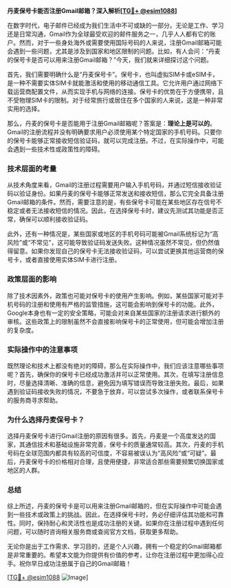 **丹麦保号卡能否注册Gmail邮箱？深入解析[[TG💪+ @esim1088](https://t.me/s/esim1088)]**

在数字时代，电子邮件已经成为我们生活中不可或缺的一部分。无论是工作、学习还是日常沟通，Gmail作为全球最受欢迎的邮件服务之一，几乎人人都有它的账户。然而，对于一些身处海外或需要使用国际号码的人来说，注册Gmail邮箱可能会遇到一些问题，尤其是涉及到国家和地区限制的问题。比如，有人会问：“丹麦的保号卡是否可以用来注册Gmail邮箱？”今天，我们就来详细探讨这个问题。

首先，我们需要明确什么是“丹麦保号卡”。保号卡，也叫虚拟SIM卡或eSIM卡，是一种不需要实体SIM卡就能激活和使用的移动通信工具。它允许用户通过网络下载运营商配置文件，从而实现手机与网络的连接。保号卡的优势在于方便携带，且不受物理SIM卡的限制。对于经常旅行或居住在多个国家的人来说，这是一种非常实用的选择。

那么，丹麦的保号卡是否能用于注册Gmail邮箱呢？答案是：**理论上是可以的**。Gmail的注册流程并没有明确要求用户必须使用某个特定国家的手机号码。只要你的保号卡能够正常接收短信验证码，就可以完成注册。不过，在实际操作中，可能会遇到一些技术性或政策性的障碍。

### 技术层面的考量

从技术角度来看，Gmail的注册过程需要用户输入手机号码，并通过短信接收验证码以验证身份。如果丹麦的保号卡能够正常发送和接收短信，那么它完全具备注册Gmail邮箱的条件。然而，需要注意的是，有些保号卡可能在某些地区存在信号不稳定或者无法接收短信的情况。因此，在选择保号卡时，建议先测试其功能是否正常，确保可以顺利接收验证码。

此外，还有一种情况是，某些国家或地区的手机号码可能被Gmail系统标记为“高风险”或“不常见”，这可能导致验证码发送失败。这种情况虽然不常见，但仍然值得留意。如果你发现自己的保号卡无法接收验证码，可以尝试更换其他运营商的保号卡，或者直接使用实体SIM卡进行注册。

### 政策层面的影响

除了技术因素外，政策也可能对保号卡的使用产生影响。例如，某些国家可能对手机号码的注册和使用有严格的监管措施，这可能会影响到保号卡的功能。此外，Google本身也有一定的安全策略，可能会对来自某些国家的注册请求进行额外的审核。这些政策上的限制虽然不会直接影响保号卡的正常使用，但可能会增加注册的复杂度。

### 实际操作中的注意事项

既然理论和技术上都没有绝对的障碍，那么在实际操作中，我们应该注意哪些事项呢？首先，确保你的保号卡已经成功激活并可以正常使用。其次，在填写注册信息时，尽量选择清晰、准确的信息，避免因为填写错误而导致注册失败。最后，如果遇到验证码接收失败的情况，不要急于放弃，可以尝试多次操作，或者联系保号卡的服务商寻求帮助。

### 为什么选择丹麦保号卡？

选择丹麦保号卡进行Gmail注册的原因有很多。首先，丹麦是一个高度发达的国家，其通信技术和基础设施非常完善，保号卡的质量通常较高。其次，丹麦的手机号码在全球范围内都具有较高的可信度，不容易被误认为“高风险”或“可疑”。最后，丹麦保号卡的价格相对合理，且使用便捷，非常适合那些需要频繁切换国家或地区的人群。

### 总结

综上所述，丹麦的保号卡是可以用来注册Gmail邮箱的，但在实际操作中可能会遇到一些技术或政策上的挑战。因此，在选择保号卡时，务必仔细评估其功能和可靠性。同时，保持耐心和灵活性也是成功注册的关键。如果你在注册过程中遇到任何问题，可以随时咨询相关服务商或查阅官方文档，获取更多帮助。

无论你是出于工作需求、学习目的，还是个人兴趣，拥有一个稳定的Gmail邮箱都是非常重要的。希望本文能为你提供有价值的参考，让你在注册过程中更加得心应手。祝你早日成功注册属于自己的Gmail邮箱！

[[TG💪+ @esim1088](https://t.me/s/esim1088) ![Image](https://i.postimg.cc/4NQfJmqS/Snipaste-2025-05-13-00-14-12.png)]
